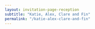 ```yaml
---
layout: invitation-page-reception
subtitle: "Katie, Alex, Clare and Fin"
permalink: "/katie-alex-clare-and-fin"
---
```

        